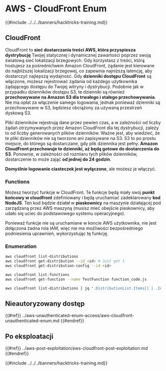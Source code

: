 # AWS - CloudFront Enum

{{#include ../../../banners/hacktricks-training.md}}

## CloudFront

CloudFront to **sieć dostarczania treści AWS, która przyspiesza dystrybucję** Twojej statycznej i dynamicznej zawartości poprzez swoją światową sieć lokalizacji brzegowych. Gdy korzystasz z treści, którą hostujesz za pośrednictwem Amazon CloudFront, żądanie jest kierowane do najbliższej lokalizacji brzegowej, co zapewnia najniższą latencję, aby dostarczyć najlepszą wydajność. Gdy **dzienniki dostępu CloudFront** są włączone, możesz rejestrować żądania od każdego użytkownika żądającego dostępu do Twojej witryny i dystrybucji. Podobnie jak w przypadku dzienników dostępu S3, te dzienniki są również **przechowywane na Amazon S3 dla trwałego i stałego przechowywania**. Nie ma opłat za włączenie samego logowania, jednak ponieważ dzienniki są przechowywane w S3, będziesz obciążony za używaną przestrzeń dyskową S3.

Pliki dzienników rejestrują dane przez pewien czas, a w zależności od liczby żądań otrzymywanych przez Amazon CloudFront dla tej dystrybucji, zależy to od liczby generowanych plików dzienników. Ważne jest, aby wiedzieć, że te pliki dzienników nie są tworzone ani zapisywane na S3. S3 to po prostu miejsce, do którego są dostarczane, gdy plik dziennika jest pełny. **Amazon CloudFront przechowuje te dzienniki, aż będą gotowe do dostarczenia do S3**. Ponownie, w zależności od rozmiaru tych plików dzienników, dostarczenie to może zająć **od jednej do 24 godzin**.

**Domyślnie logowanie ciasteczek jest wyłączone**, ale możesz je włączyć.

### Functions

Możesz tworzyć funkcje w CloudFront. Te funkcje będą miały swój **punkt końcowy w cloudfront** zdefiniowany i będą uruchamiać zadeklarowany **kod NodeJS**. Ten kod będzie działał w **piaskownicy** na maszynie działającej pod zarządzaną przez AWS maszyną (musisz mieć obejście piaskownicy, aby udało się uciec do podstawowego systemu operacyjnego).

Ponieważ funkcje nie są uruchamiane w koncie AWS użytkownika, nie jest dołączona żadna rola IAM, więc nie ma możliwości bezpośredniego podniesienia uprawnień, wykorzystując tę funkcję.

### Enumeration
```bash
aws cloudfront list-distributions
aws cloudfront get-distribution --id <id> # Just get 1
aws cloudfront get-distribution-config --id <id>

aws cloudfront list-functions
aws cloudfront get-function --name TestFunction function_code.js

aws cloudfront list-distributions | jq ".DistributionList.Items[] | .Id, .Origins.Items[].Id, .Origins.Items[].DomainName, .AliasICPRecordals[].CNAME"
```
## Nieautoryzowany dostęp

{{#ref}}
../aws-unauthenticated-enum-access/aws-cloudfront-unauthenticated-enum.md
{{#endref}}

## Po eksploatacji

{{#ref}}
../aws-post-exploitation/aws-cloudfront-post-exploitation.md
{{#endref}}

{{#include ../../../banners/hacktricks-training.md}}
